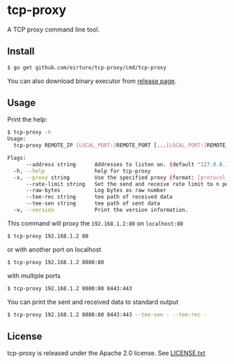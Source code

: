 # tcp-proxy

A TCP proxy command line tool.

## Install

```sh
$ go get github.com/eirture/tcp-proxy/cmd/tcp-proxy
```

You can also download binary executor from [release page](https://github.com/eirture/tcp-proxy/releases).

## Usage

Print the help:

```sh
$ tcp-proxy -h
Usage:
  tcp-proxy REMOTE_IP [LOCAL_PORT:]REMOTE_PORT [...[LOCAL_PORT:]REMOTE_PORT_N] [flags]

Flags:
      --address string      Addresses to listen on. (default "127.0.0.1")
  -h, --help                help for tcp-proxy
  -x, --proxy string        Use the specified proxy (format: [protocol://]host[:port]).
      --rate-limit string   Set the send and receive rate limit to n per second. eg: 1MB
      --raw-bytes           Log bytes as raw number
      --tee-rec string      tee path of received data
      --tee-sen string      tee path of sent data
  -v, --version             Print the version information.
```

This command will proxy the `192.168.1.2:80` on `localhost:80`

```sh
$ tcp-proxy 192.168.1.2 80
```

or with another port on localhost

```sh
$ tcp-proxy 192.168.1.2 8080:80
```

with multiple ports

```sh
$ tcp-proxy 192.168.1.2 8080:80 8443:443
```

You can print the sent and received data to standard output

```sh
$ tcp-proxy 192.168.1.2 8080:80 8443:443 --tee-sen - --tee-rec -
```

## License

tcp-proxy is released under the Apache 2.0 license. See [LICENSE.txt](/LICENSE.txt)
